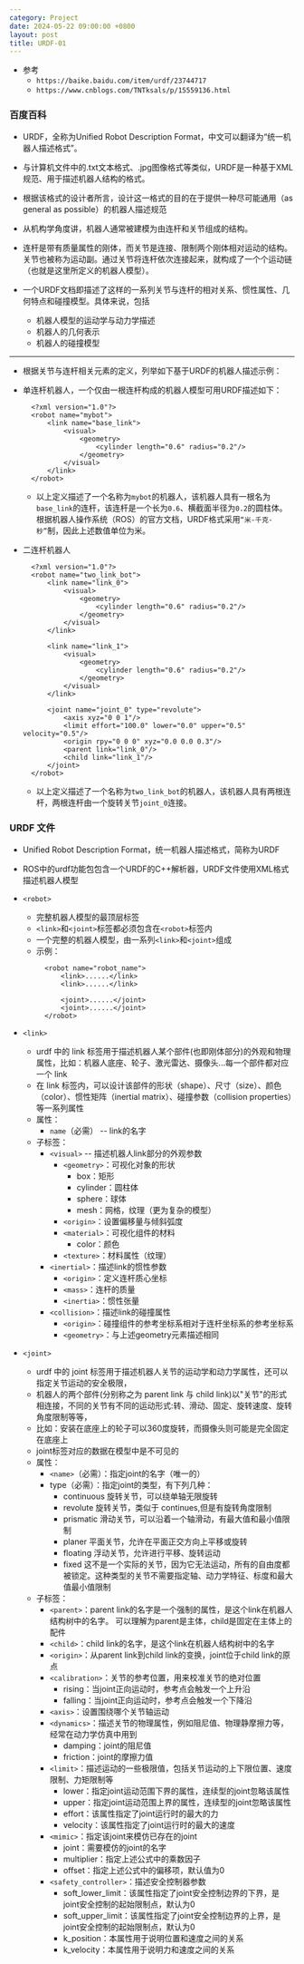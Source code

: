 ```yaml
---
category: Project
date: 2024-05-22 09:00:00 +0800
layout: post
title: URDF-01
---
```


+ 参考
  + `https://baike.baidu.com/item/urdf/23744717`
  + `https://www.cnblogs.com/TNTksals/p/15559136.html`

### 百度百科

+ URDF，全称为Unified Robot Description Format，中文可以翻译为“统一机器人描述格式”。
+ 与计算机文件中的.txt文本格式、.jpg图像格式等类似，URDF是一种基于XML规范、用于描述机器人结构的格式。
+ 根据该格式的设计者所言，设计这一格式的目的在于提供一种尽可能通用（as general as possible）的机器人描述规范

+ 从机构学角度讲，机器人通常被建模为由连杆和关节组成的结构。
+ 连杆是带有质量属性的刚体，而关节是连接、限制两个刚体相对运动的结构。关节也被称为运动副。通过关节将连杆依次连接起来，就构成了一个个运动链（也就是这里所定义的机器人模型）。
+ 一个URDF文档即描述了这样的一系列关节与连杆的相对关系、惯性属性、几何特点和碰撞模型。具体来说，包括 
  + 机器人模型的运动学与动力学描述
  + 机器人的几何表示
  + 机器人的碰撞模型

---

+ 根据关节与连杆相关元素的定义，列举如下基于URDF的机器人描述示例：

+ 单连杆机器人，一个仅由一根连杆构成的机器人模型可用URDF描述如下：
  ```
    <?xml version="1.0"?>
    <robot name="mybot">  
        <link name="base_link">    
            <visual>      
                <geometry>        
                    <cylinder length="0.6" radius="0.2"/>      
                </geometry>    
            </visual>  
        </link>
    </robot>
  ``` 
  + 以上定义描述了一个名称为`mybot`的机器人，该机器人具有一根名为`base_link`的连杆，该连杆是一个长为`0.6`、横截面半径为`0.2`的圆柱体。根据机器人操作系统（ROS）的官方文档，URDF格式采用`“米-千克-秒”`制，因此上述数值单位为米。

+ 二连杆机器人
  ```
    <?xml version="1.0"?>
    <robot name="two_link_bot">
        <link name="link_0">
            <visual>
                <geometry>
                    <cylinder length="0.6" radius="0.2"/>
                </geometry>
            </visual>
        </link>
        
        <link name="link_1">
            <visual>
                <geometry>
                    <cylinder length="0.6" radius="0.2"/>
                </geometry>
            </visual>
        </link>
        
        <joint name="joint_0" type="revolute">
            <axis xyz="0 0 1"/>
            <limit effort="100.0" lower="0.0" upper="0.5" velocity="0.5"/>
            <origin rpy="0 0 0" xyz="0.0 0.0 0.3"/>
            <parent link="link_0"/>
            <child link="link_1"/>
        </joint>
    </robot>
  ``` 
  + 以上定义描述了一个名称为`two_link_bot`的机器人，该机器人具有两根连杆，两根连杆由一个旋转关节`joint_0`连接。

### URDF 文件

+ Unified Robot Description Format，统一机器人描述格式，简称为URDF
+ ROS中的urdf功能包包含一个URDF的C++解析器，URDF文件使用XML格式描述机器人模型

+ `<robot>`
  + 完整机器人模型的最顶层标签
  + `<link>`和`<joint>`标签都必须包含在`<robot>`标签内
  + 一个完整的机器人模型，由一系列`<link>`和`<joint>`组成
  + 示例：
    ```
      <robot name="robot_name">
          <link>......</link>
          <link>......</link>
          
          <joint>......</joint>
          <joint>......</joint>
      </robot>
    ``` 

+ `<link>`
  + urdf 中的 link 标签用于描述机器人某个部件(也即刚体部分)的外观和物理属性，比如：机器人底座、轮子、激光雷达、摄像头...每一个部件都对应一个 link
  + 在 link 标签内，可以设计该部件的形状（shape）、尺寸（size）、颜色（color）、惯性矩阵（inertial matrix）、碰撞参数（collision properties）等一系列属性
  + 属性：
    + `name`（必需）  --  link的名字
  + 子标签：
    + `<visual>`  --  描述机器人link部分的外观参数
      + `<geometry>`：可视化对象的形状
        + box：矩形
        + cylinder：圆柱体
        + sphere：球体
        + mesh：网格，纹理（更为复杂的模型）
      + `<origin>`：设置偏移量与倾斜弧度
      + `<material>`：可视化组件的材料
        + color：颜色
      + `<texture>`：材料属性（纹理）
    + `<inertial>`：描述link的惯性参数
      + `<origin>`：定义连杆质心坐标
      + `<mass>`：连杆的质量
      + `<inertia>`：惯性张量
    + `<collision>`：描述link的碰撞属性
      + `<origin>`：碰撞组件的参考坐标系相对于连杆坐标系的参考坐标系
      + `<geometry>`：与上述geometry元素描述相同

+ `<joint>`
  + urdf 中的 joint 标签用于描述机器人关节的运动学和动力学属性，还可以指定关节运动的安全极限，
  + 机器人的两个部件(分别称之为 parent link 与 child link)以"关节"的形式相连接，不同的关节有不同的运动形式:转、滑动、固定、旋转速度、旋转角度限制等等，
  + 比如：安装在底座上的轮子可以360度旋转，而摄像头则可能是完全固定在底座上
  + joint标签对应的数据在模型中是不可见的
  + 属性：
    + `<name>`（必需）：指定joint的名字（唯一的）
    + type（必需）：指定joint的类型，有下列几种：
      + continuous	旋转关节，可以绕单轴无限旋转
      + revolute	旋转关节，类似于 continues,但是有旋转角度限制
      + prismatic	滑动关节，可以沿着一个轴滑动，有最大值和最小值限制
      + planer	    平面关节，允许在平面正交方向上平移或旋转
      + floating	浮动关节，允许进行平移、旋转运动
      + fixed	    这不是一个实际的关节，因为它无法运动，所有的自由度都被锁定。这种类型的关节不需要指定轴、动力学特征、标度和最大值最小值限制
  + 子标签：
    + `<parent>`：parent link的名字是一个强制的属性，是这个link在机器人结构树中的名字。 可以理解为parent是主体，child是固定在主体上的配件
    + `<child>`：child link的名字，是这个link在机器人结构树中的名字
    + `<origin>`：从parent link到child link的变换，joint位于child link的原点
    + `<calibration>`：关节的参考位置，用来校准关节的绝对位置
      + rising：当joint正向运动时，参考点会触发一个上升沿
      + falling：当joint正向运动时，参考点会触发一个下降沿
    + `<axis>`：设置围绕哪个关节轴运动
    + `<dynamics>`：描述关节的物理属性，例如阻尼值、物理静摩擦力等，经常在动力学仿真中用到
      + damping：joint的阻尼值
      + friction：joint的摩擦力值
    + `<limit>`：描述运动的一些极限值，包括关节运动的上下限位置、速度限制、力矩限制等
      + lower：指定joint运动范围下界的属性，连续型的joint忽略该属性
      + upper：指定joint运动范围上界的属性，连续型的joint忽略该属性
      + effort：该属性指定了joint运行时的最大的力
      + velocity：该属性指定了joint运行时的最大的速度
    + `<mimic>`：指定该joint来模仿已存在的joint
      + joint：需要模仿的joint的名字
      + multiplier：指定上述公式中的乘数因子
      + offset：指定上述公式中的偏移项，默认值为0
    + `<safety_controller>`：描述安全控制器参数
      + soft_lower_limit：该属性指定了joint安全控制边界的下界，是joint安全控制的起始限制点，默认为0
      + soft_upper_limit：该属性指定了joint安全控制边界的上界，是joint安全控制的起始限制点，默认为0
      + k_position：本属性用于说明位置和速度之间的关系
      + k_velocity：本属性用于说明力和速度之间的关系